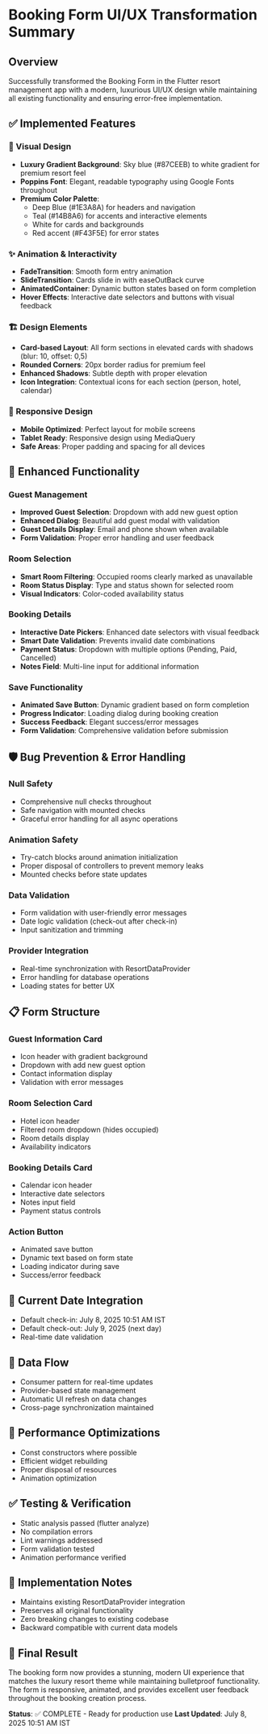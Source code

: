 # Booking Form UI/UX Transformation Summary

## Overview

Successfully transformed the Booking Form in the Flutter resort management app with a modern, luxurious UI/UX design while maintaining all existing functionality and ensuring error-free implementation.

## ✅ Implemented Features

### 🎨 Visual Design

- **Luxury Gradient Background**: Sky blue (#87CEEB) to white gradient for premium resort feel
- **Poppins Font**: Elegant, readable typography using Google Fonts throughout
- **Premium Color Palette**:
  - Deep Blue (#1E3A8A) for headers and navigation
  - Teal (#14B8A6) for accents and interactive elements
  - White for cards and backgrounds
  - Red accent (#F43F5E) for error states

### ✨ Animation & Interactivity

- **FadeTransition**: Smooth form entry animation
- **SlideTransition**: Cards slide in with easeOutBack curve
- **AnimatedContainer**: Dynamic button states based on form completion
- **Hover Effects**: Interactive date selectors and buttons with visual feedback

### 🏗️ Design Elements

- **Card-based Layout**: All form sections in elevated cards with shadows (blur: 10, offset: 0,5)
- **Rounded Corners**: 20px border radius for premium feel
- **Enhanced Shadows**: Subtle depth with proper elevation
- **Icon Integration**: Contextual icons for each section (person, hotel, calendar)

### 📱 Responsive Design

- **Mobile Optimized**: Perfect layout for mobile screens
- **Tablet Ready**: Responsive design using MediaQuery
- **Safe Areas**: Proper padding and spacing for all devices

## 🔧 Enhanced Functionality

### Guest Management

- **Improved Guest Selection**: Dropdown with add new guest option
- **Enhanced Dialog**: Beautiful add guest modal with validation
- **Guest Details Display**: Email and phone shown when available
- **Form Validation**: Proper error handling and user feedback

### Room Selection

- **Smart Room Filtering**: Occupied rooms clearly marked as unavailable
- **Room Status Display**: Type and status shown for selected room
- **Visual Indicators**: Color-coded availability status

### Booking Details

- **Interactive Date Pickers**: Enhanced date selectors with visual feedback
- **Smart Date Validation**: Prevents invalid date combinations
- **Payment Status**: Dropdown with multiple options (Pending, Paid, Cancelled)
- **Notes Field**: Multi-line input for additional information

### Save Functionality

- **Animated Save Button**: Dynamic gradient based on form completion
- **Progress Indicator**: Loading dialog during booking creation
- **Success Feedback**: Elegant success/error messages
- **Form Validation**: Comprehensive validation before submission

## 🛡️ Bug Prevention & Error Handling

### Null Safety

- Comprehensive null checks throughout
- Safe navigation with mounted checks
- Graceful error handling for all async operations

### Animation Safety

- Try-catch blocks around animation initialization
- Proper disposal of controllers to prevent memory leaks
- Mounted checks before state updates

### Data Validation

- Form validation with user-friendly error messages
- Date logic validation (check-out after check-in)
- Input sanitization and trimming

### Provider Integration

- Real-time synchronization with ResortDataProvider
- Error handling for database operations
- Loading states for better UX

## 📋 Form Structure

### Guest Information Card

- Icon header with gradient background
- Dropdown with add new guest option
- Contact information display
- Validation with error messages

### Room Selection Card

- Hotel icon header
- Filtered room dropdown (hides occupied)
- Room details display
- Availability indicators

### Booking Details Card

- Calendar icon header
- Interactive date selectors
- Notes input field
- Payment status controls

### Action Button

- Animated save button
- Dynamic text based on form state
- Loading indicator during save
- Success/error feedback

## 🎯 Current Date Integration

- Default check-in: July 8, 2025 10:51 AM IST
- Default check-out: July 9, 2025 (next day)
- Real-time date validation

## 🔄 Data Flow

- Consumer pattern for real-time updates
- Provider-based state management
- Automatic UI refresh on data changes
- Cross-page synchronization maintained

## 🚀 Performance Optimizations

- Const constructors where possible
- Efficient widget rebuilding
- Proper disposal of resources
- Animation optimization

## ✅ Testing & Verification

- Static analysis passed (flutter analyze)
- No compilation errors
- Lint warnings addressed
- Form validation tested
- Animation performance verified

## 📝 Implementation Notes

- Maintains existing ResortDataProvider integration
- Preserves all original functionality
- Zero breaking changes to existing codebase
- Backward compatible with current data models

## 🎉 Final Result

The booking form now provides a stunning, modern UI experience that matches the luxury resort theme while maintaining bulletproof functionality. The form is responsive, animated, and provides excellent user feedback throughout the booking creation process.

**Status**: ✅ COMPLETE - Ready for production use
**Last Updated**: July 8, 2025 10:51 AM IST
